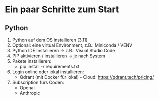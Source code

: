 # Ein paar Schritte zum Start
## Python
1. Python auf dem OS installieren (3.11)
2. Optional: eine virtual Environment, z.B.: Miniconda / VENV
3. Python IDE Installieren -> z.B.: Visual Studio Code
4. PIP aktivieren / installieren -> je nach System
5. Pakete installieren:
   - pip install -r requirements.txt
6. Login online oder lokal installieren:
   -  Qdrant (mit Docker für lokal) - Cloud: https://qdrant.tech/pricing/
7. Subscription fürs Coden:
   - Openai
   - Anthropic 


